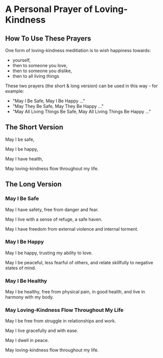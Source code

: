 # A Personal Prayer of Loving-Kindness


## How To Use These Prayers

One form of loving-kindness meditiation is to wish happiness towards:

- yourself,
- then to someone you love,
- then to someone you dislike,
- then to all living things

These two prayers (the short & long version) can be used in this way - for example:

- "May I Be Safe, May I Be Happy ..."
- "May They Be Safe, May They Be Happy ..."
- "May All Living Things Be Safe, May All Living Things Be Happy ..."



## The Short Version

May I be safe,

May I be happy,

May I have health,

May loving-kindness flow throughout my life.


## The Long Version


### May I Be Safe

May I have safety, free from danger and fear. 

May I live with a sense of refuge, a safe haven.

May I have freedom from external violence and internal torment.


### May I Be Happy

May I be happy, trusting my ability to love.

May I be peaceful, less fearful of others, and relate skillfully to negative states of mind.


### May I Be Healthy

May I be healthy, free from physical pain, in good health, and live in harmony with my body.


### May Loving-Kindness Flow Throughout My Life

May I be free from struggle in relationships and work.

May I live gracefully and with ease.

May I dwell in peace.

May loving-kindness flow throughout my life.
